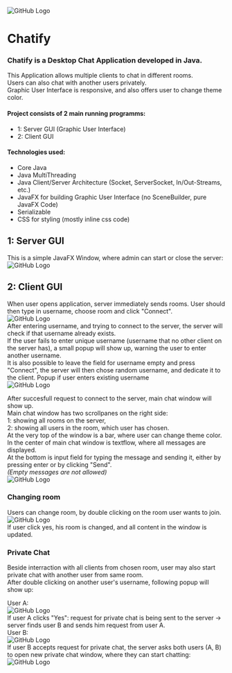 ![GitHub Logo](/ChatImages/logo.png)
# Chatify
### Chatify is a Desktop Chat Application developed in Java.
This Application allows multiple clients to chat in different rooms.  
Users can also chat with another users privately.  
Graphic User Interface is responsive, and also offers user to change theme color. 

#### Project consists of 2 main running programms:
* 1: Server GUI (Graphic User Interface)
* 2: Client GUI

#### Technologies used:
* Core Java
* Java MultiThreading
* Java Client/Server Architecture (Socket, ServerSocket, In/Out-Streams, etc.)
* JavaFX for building Graphic User Interface (no SceneBuilder, pure JavaFX Code)
* Serializable
* CSS for styling (mostly inline css code)

## 1: Server GUI
This is a simple JavaFX Window, where admin can start or close the server:  
![GitHub Logo](/ChatImages/1.png)  

## 2: Client GUI
When user opens application, server immediately sends rooms. User should then type in username, choose room and click "Connect".  
![GitHub Logo](/ChatImages/2.png)  
After entering username, and trying to connect to the server, the server will check if that username already exists.  
If the user fails to enter unique username (username that no other client on the server has), a small popup will show up, warning the user to enter another username.  
It is also possible to leave the field for username empty and press "Connect", the server will then chose random username, and dedicate it to the client. 
Popup if user enters existing username  
![GitHub Logo](/ChatImages/2a.png)  
  
After succesfull request to connect to the server, main chat window will show up.    
Main chat window has two scrollpanes on the right side:  
1: showing all rooms on the server,  
2: showing all users in the room, which user has chosen.  
At the very top of the window is a bar, where user can change theme color.  
In the center of main chat window is textflow, where all messages are displayed.  
At the bottom is input field for typing the message and sending it, either by pressing enter or by clicking "Send".   
_(Empty messages are not allowed)_  
![GitHub Logo](/ChatImages/3.png)  
  
### Changing room  
Users can change room, by double clicking on the room user wants to join.  
![GitHub Logo](/ChatImages/4.png)  
If user click yes, his room is changed, and all content in the window is updated.  
  
### Private Chat
Beside interraction with all clients from chosen room, user may also start private chat with another user from same room.   
After double clicking on another user's username, following popup will show up:  

User A:  
![GitHub Logo](/ChatImages/5.png)  
If user A clicks "Yes": request for private chat is being sent to the server -> server finds user B and sends him request from user A.  
User B:  
![GitHub Logo](/ChatImages/6.png)  
If user B accepts request for private chat, the server asks both users (A, B) to open new private chat window, where they can start chatting:  
![GitHub Logo](/ChatImages/6.png)  


